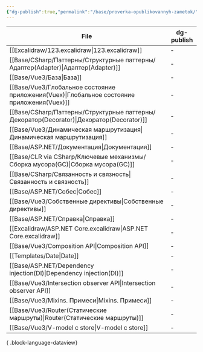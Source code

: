 ```yaml
---
{"dg-publish":true,"permalink":"/base/proverka-opublikovannyh-zametok/"}
---
```


| File                                                                                          | dg-publish |
| --------------------------------------------------------------------------------------------- | ---------- |
| [[Excalidraw/123.excalidraw\|123.excalidraw]]                                              | \-         |
| [[Base/CSharp/Паттерны/Структурные паттерны/Адаптер(Adapter)\|Адаптер(Adapter)]]           | \-         |
| [[Base/Vue3/База\|База]]                                                                   | \-         |
| [[Base/Vue3/Глобальное состояние приложения(Vuex)\|Глобальное состояние приложения(Vuex)]] | \-         |
| [[Base/CSharp/Паттерны/Структурные паттерны/Декоратор(Decorator)\|Декоратор(Decorator)]]   | \-         |
| [[Base/Vue3/Динамическая маршрутизация\|Динамическая маршрутизация]]                       | \-         |
| [[Base/ASP.NET/Документация\|Документация]]                                                | \-         |
| [[Base/CLR via CSharp/Ключевые механизмы/Сборка мусора(GC)\|Сборка мусора(GC)]]            | \-         |
| [[Base/CSharp/Связанность и связность\|Связанность и связность]]                           | \-         |
| [[Base/ASP.NET/Собес\|Собес]]                                                              | \-         |
| [[Base/Vue3/Собственные директивы\|Собственные директивы]]                                 | \-         |
| [[Base/ASP.NET/Справка\|Справка]]                                                          | \-         |
| [[Excalidraw/ASP.NET Core.excalidraw\|ASP.NET Core.excalidraw]]                            | \-         |
| [[Base/Vue3/Composition API\|Composition API]]                                             | \-         |
| [[Templates/Date\|Date]]                                                                   | \-         |
| [[Base/ASP.NET/Dependency injection(DI)\|Dependency injection(DI)]]                        | \-         |
| [[Base/Vue3/Intersection observer API\|Intersection observer API]]                         | \-         |
| [[Base/Vue3/Mixins. Примеси\|Mixins. Примеси]]                                             | \-         |
| [[Base/Vue3/Router(Статические маршруты)\|Router(Статические маршруты)]]                   | \-         |
| [[Base/Vue3/V-model c store\|V-model c store]]                                             | \-         |

{ .block-language-dataview}